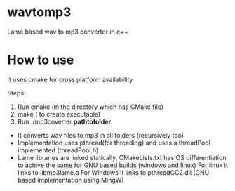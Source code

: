 # wavtomp3
Lame based wav to mp3 converter in c++
# How to use
It uses cmake for cross platform availability

Steps:
1. Run cmake (in the directory which has CMake file)
2. make ( to create executable)
3. Run 
   ./mp3coverter __pathtofolder__
 
 - It converts wav files to mp3 in all folders (recursively too)
 - Implementation uses pthread(for threading) and uses a threadPool implemented (threadPool.h)
 - Lame libraries are linked statically, CMakeLists.txt has OS differentiation to achive the same for GNU based builds (windows and linux)
    For linux it links to libmp3lame.a
    For Windows it links to pthreadGC2.dll (GNU based implementation using MingW)
